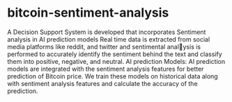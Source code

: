 # bitcoin-sentiment-analysis
A Decision Support System is developed that incorporates Sentiment analysis in AI prediction models Real time data is extracted from social
media platforms like reddit, and twitter and sentimental analysis is performed to accurately identify the sentiment behind
the text and classify them into positive, negative, and neutral.
AI prediction Models: AI prediction models are integrated
with the sentiment analysis features for better prediction of
Bitcoin price. We train these models on historical data along
with sentiment analysis features and calculate the accuracy of
the prediction.
